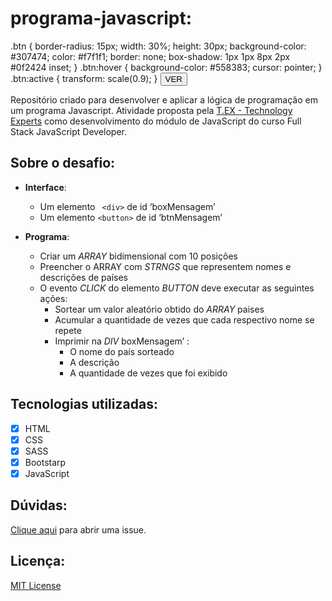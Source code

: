 # programa-javascript: 

<html>
.btn {
  border-radius: 15px;
  width: 30%;
  height: 30px;
  background-color: #307474;
  color: #f7f1f1;
  border: none;
  box-shadow: 1px 1px 8px 2px #0f2424 inset;
}
.btn:hover {
  background-color: #558383;
  cursor: pointer;
}
.btn:active {
  transform: scale(0.9);
}
<a src="https://github.com/kelvya" style: ><button class="btn">VER</button></a>
</html>

Repositório criado para desenvolver e aplicar a lógica de programação em um programa Javascript. Atividade proposta pela  [T.EX - Technology Experts](https://www.texperts.com.br) como desenvolvimento do módulo de JavaScript do curso Full Stack JavaScript Developer.

## Sobre o desafio:

- **Interface**:

  - Um elemento ` <div>` de id ‘boxMensagem’
  - Um elemento `<button>` de id ‘btnMensagem’

- **Programa**:

  - Criar um *_ARRAY_*  bidimensional com 10 posições
  - Preencher o ARRAY com *_STRNGS_* que representem nomes e descrições de países
  - O evento *_CLICK_* do elemento *_BUTTON_* deve executar as seguintes ações:
    - Sortear um valor aleatório obtido do *_ARRAY_* paises
    - Acumular a quantidade de vezes que cada respectivo nome se repete
    - Imprimir na *_DIV_* boxMensagem’ :
      - O nome do país sorteado
      - A descrição
      - A quantidade de vezes que foi exibido

## Tecnologias utilizadas:

- [x] HTML
- [x] CSS
- [x] SASS
- [x] Bootstarp
- [X] JavaScript

## Dúvidas:
[Clique aqui](https://github.com/kelvya/programa-javascript/issues/new) para abrir uma issue.

## Licença:
[MIT License ](https://choosealicense.com/licenses/mit/)


